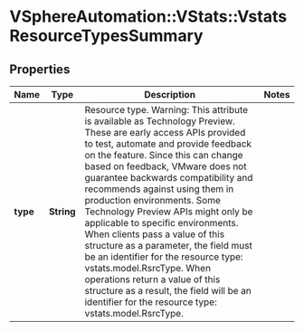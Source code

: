 # VSphereAutomation::VStats::VstatsResourceTypesSummary

## Properties
Name | Type | Description | Notes
------------ | ------------- | ------------- | -------------
**type** | **String** | Resource type. Warning: This attribute is available as Technology Preview. These are early access APIs provided to test, automate and provide feedback on the feature. Since this can change based on feedback, VMware does not guarantee backwards compatibility and recommends against using them in production environments. Some Technology Preview APIs might only be applicable to specific environments. When clients pass a value of this structure as a parameter, the field must be an identifier for the resource type: vstats.model.RsrcType. When operations return a value of this structure as a result, the field will be an identifier for the resource type: vstats.model.RsrcType. | 



